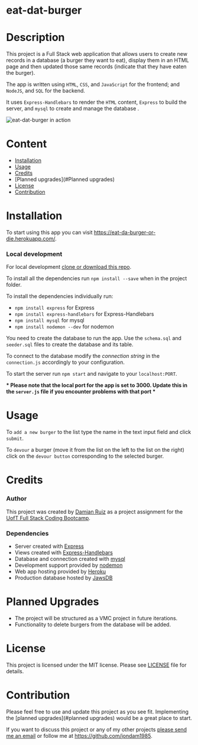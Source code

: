 # eat-dat-burger

# Description

This project is a Full Stack web application that allows users to create new records in a database (a burger they want to eat), display them in an HTML page and then updated those same records (indicate that they have eaten the burger).

The app is written using `HTML`, `CSS`, and `JavaScript` for the frontend; and `NodeJS`, and `SQL` for the backend.

It uses  `Express-Handlebars` to render the `HTML` content, `Express` to build the server, and `mysql` to create and manage the database .

![eat-dat-burger in action]( https://content.screencast.com/users/nrt.damian/folders/Snagit/media/ce6dd3f8-1160-40ad-8e99-91f0978ca782/12.22.2019-13.07.GIF)



# Content

- [Installation](#Installation)
- [Usage](#Usage)
- [Credits](#Credits)
- [Planned upgrades](#Planned upgrades)
- [License](#License)
- [Contribution](#Contribution)

# Installation

To start using this app you can visit  https://eat-da-burger-or-die.herokuapp.com/.

### Local development

For local development [clone or download this repo]( https://github.com/jondam1985/eat-dat-burger).

To install all the dependencies run `npm install --save` when in the project folder.

To install the dependencies individually run:

- `npm install express` for Express
- `npm install express-handlebars` for Express-Handlebars
- `npm install mysql` for mysql
- `npm install nodemon --dev` for nodemon

You need to create the database to run the app. Use the `schema.sql` and `seeder.sql` files to create the database and its table.

To connect to the database modify the _connection string_ in the `connection.js` accordingly to your configuration.

To start the server run `npm start` and navigate to your `localhost:PORT`.

__* Please note that the local port for the app is set to 3000. Update this in the `server.js` file if you encounter problems with that port *__

# Usage

To `add a new burger` to the list type the name in the text input field and click `submit`.

To `devour` a burger (move it from the list on the left to the list on the right) click on the `devour button` corresponding to the selected burger. 

# Credits

### Author

This project was created by [Damian Ruiz](https://github.com/jondam1985) as a project assignment for the [UofT Full Stack Coding Bootcamp]( https://bootcamp.learn.utoronto.ca/coding/).

### Dependencies

- Server created with [Express]( https://www.npmjs.com/package/express )
- Views created with [Express-Handlebars]( https://www.npmjs.com/package/express-handlebars )
- Database and connection created with [mysql]( https://www.npmjs.com/package/mysql)
- Development support provided by [nodemon]( https://www.npmjs.com/package/nodemon)
- Web app hosting provided by [Heroku](https://heroku.com)
- Production database hosted by [JawsDB]( https://www.jawsdb.com/ )

# Planned Upgrades

- The project will be structured as a VMC project in future iterations.
- Functionality to delete burgers from the database will be added.

# License

This project is licensed under the MIT license. Please see [LICENSE](./LICENSE) file for details.

# Contribution

Please feel free to use and update this project as you see fit. Implementing the [planned upgrades](#planned upgrades) would be a great place to start.

If you want to discuss this project or any of my other projects <a href="mailto:nrt.damian@gmail.com">please send me an email</a> or follow me at https://github.com/jondam1985.